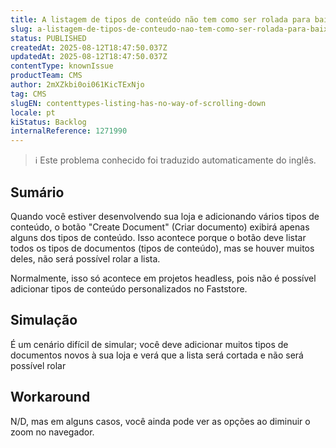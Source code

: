 ```yaml
---
title: A listagem de tipos de conteúdo não tem como ser rolada para baixo
slug: a-listagem-de-tipos-de-conteudo-nao-tem-como-ser-rolada-para-baixo
status: PUBLISHED
createdAt: 2025-08-12T18:47:50.037Z
updatedAt: 2025-08-12T18:47:50.037Z
contentType: knownIssue
productTeam: CMS
author: 2mXZkbi0oi061KicTExNjo
tag: CMS
slugEN: contenttypes-listing-has-no-way-of-scrolling-down
locale: pt
kiStatus: Backlog
internalReference: 1271990
---
```


>ℹ️ Este problema conhecido foi traduzido automaticamente do inglês.

## Sumário


Quando você estiver desenvolvendo sua loja e adicionando vários tipos de conteúdo, o botão "Create Document" (Criar documento) exibirá apenas alguns dos tipos de conteúdo. Isso acontece porque o botão deve listar todos os tipos de documentos (tipos de conteúdo), mas se houver muitos deles, não será possível rolar a lista.

Normalmente, isso só acontece em projetos headless, pois não é possível adicionar tipos de conteúdo personalizados no Faststore.
## Simulação


É um cenário difícil de simular; você deve adicionar muitos tipos de documentos novos à sua loja e verá que a lista será cortada e não será possível rolar
## Workaround


N/D, mas em alguns casos, você ainda pode ver as opções ao diminuir o zoom no navegador.




